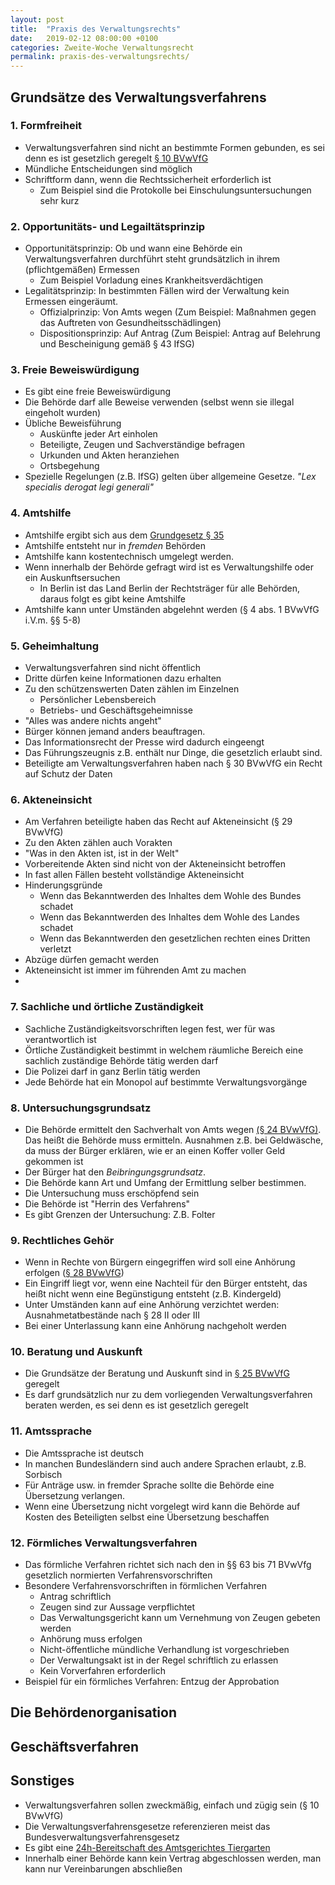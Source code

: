 ```yaml
---
layout: post
title:  "Praxis des Verwaltungsrechts"
date:   2019-02-12 08:00:00 +0100
categories: Zweite-Woche Verwaltungsrecht
permalink: praxis-des-verwaltungsrechts/
---
```


## Grundsätze des Verwaltungsverfahrens

### 1. Formfreiheit
* Verwaltungsverfahren sind nicht an bestimmte Formen gebunden, es sei denn es ist gesetzlich geregelt [§ 10 BVwVfG](https://www.gesetze-im-internet.de/vwvfg/__10.html)
* Mündliche Entscheidungen sind möglich
* Schriftform dann, wenn die Rechtssicherheit erforderlich ist
  * Zum Beispiel sind die Protokolle bei Einschulungsuntersuchungen sehr kurz

### 2. Opportunitäts- und Legailtätsprinzip
* Opportunitätsprinzip: Ob und wann eine Behörde ein Verwaltungsverfahren durchführt steht grundsätzlich in ihrem (pflichtgemäßen) Ermessen
  * Zum Beispiel Vorladung eines Krankheitsverdächtigen
* Legalitätsprinzip: In bestimmten Fällen wird der Verwaltung kein Ermessen eingeräumt.
  - Offizialprinzip: Von Amts wegen (Zum Beispiel: Maßnahmen gegen das Auftreten von Gesundheitsschädlingen)
  - Dispositionsprinzip: Auf Antrag (Zum Beispiel: Antrag auf Belehrung und Bescheinigung gemäß § 43 IfSG)

### 3. Freie Beweiswürdigung
* Es gibt eine freie Beweiswürdigung
* Die Behörde darf alle Beweise verwenden (selbst wenn sie illegal eingeholt wurden)
* Übliche Beweisführung
  * Auskünfte jeder Art einholen
  * Beteiligte, Zeugen und Sachverständige befragen
  * Urkunden und Akten heranziehen
  * Ortsbegehung
* Spezielle Regelungen (z.B. IfSG) gelten über allgemeine Gesetze. _"Lex specialis derogat legi generali"_

### 4. Amtshilfe
* Amtshilfe ergibt sich aus dem [Grundgesetz § 35](https://www.gesetze-im-internet.de/gg/art_35.html)
* Amtshilfe entsteht nur in _fremden_ Behörden
* Amtshilfe kann kostentechnisch umgelegt werden.
* Wenn innerhalb der Behörde gefragt wird ist es Verwaltungshilfe oder ein Auskunftsersuchen
  * In Berlin ist das Land Berlin der Rechtsträger für alle Behörden, daraus folgt es gibt keine Amtshilfe
* Amtshilfe kann unter Umständen abgelehnt werden (§ 4 abs. 1 BVwVfG i.V.m. §§ 5-8)

### 5. Geheimhaltung
* Verwaltungsverfahren sind nicht öffentlich
* Dritte dürfen keine Informationen dazu erhalten
* Zu den schützenswerten Daten zählen im Einzelnen
  * Persönlicher Lebensbereich
  * Betriebs- und Geschäftsgeheimnisse
* "Alles was andere nichts angeht"
* Bürger können jemand anders beauftragen.
* Das Informationsrecht der Presse wird dadurch eingeengt
* Das Führungszeugnis z.B. enthält nur Dinge, die gesetzlich erlaubt sind.
* Beteiligte am Verwaltungsverfahren haben nach § 30 BVwVfG ein Recht auf Schutz der Daten

### 6. Akteneinsicht
* Am Verfahren beteiligte haben das Recht auf Akteneinsicht (§ 29 BVwVfG)
* Zu den Akten zählen auch Vorakten
* "Was in den Akten ist, ist in der Welt"
* Vorbereitende Akten sind nicht von der Akteneinsicht betroffen
* In fast allen Fällen besteht vollständige Akteneinsicht
* Hinderungsgründe
  * Wenn das Bekanntwerden des Inhaltes dem Wohle des Bundes schadet
  * Wenn das Bekanntwerden des Inhaltes dem Wohle des Landes schadet
  * Wenn das Bekanntwerden den gesetzlichen rechten eines Dritten verletzt
* Abzüge dürfen gemacht werden
* Akteneinsicht ist immer im führenden Amt zu machen
*

### 7. Sachliche und örtliche Zuständigkeit
* Sachliche Zuständigkeitsvorschriften legen fest, wer für was verantwortlich ist
* Örtliche Zuständigkeit bestimmt in welchem räumliche Bereich eine sachlich zuständige Behörde tätig werden darf
* Die Polizei darf in ganz Berlin tätig werden
* Jede Behörde hat ein Monopol auf bestimmte Verwaltungsvorgänge

### 8. Untersuchungsgrundsatz
* Die Behörde ermittelt den Sachverhalt von Amts wegen [(§ 24 BVwVfG)](https://www.gesetze-im-internet.de/vwvfg/__24.html). Das heißt die Behörde muss ermitteln. Ausnahmen z.B. bei Geldwäsche, da muss der Bürger erklären, wie er an einen Koffer voller Geld gekommen ist
* Der Bürger hat den _Beibringungsgrundsatz_.
* Die Behörde kann Art und Umfang der Ermittlung selber bestimmen.
* Die Untersuchung muss erschöpfend sein
* Die Behörde ist "Herrin des Verfahrens"
* Es gibt Grenzen der Untersuchung: Z.B. Folter

### 9. Rechtliches Gehör
* Wenn in Rechte von Bürgern eingegriffen wird soll eine Anhörung erfolgen ([§ 28 BVwVfG](https://www.gesetze-im-internet.de/vwvfg/__28.html))
* Ein Eingriff liegt vor, wenn eine Nachteil für den Bürger entsteht, das heißt nicht wenn eine Begünstigung entsteht (z.B. Kindergeld)
* Unter Umständen kann auf eine Anhörung verzichtet werden: Ausnahmetatbestände nach § 28 II oder III
* Bei einer Unterlassung kann eine Anhörung nachgeholt werden

### 10. Beratung und Auskunft
* Die Grundsätze der Beratung und Auskunft sind in [§ 25 BVwVfG](https://www.gesetze-im-internet.de/vwvfg/__25.html) geregelt
* Es darf grundsätzlich nur zu dem vorliegenden Verwaltungsverfahren beraten werden, es sei denn es ist gesetzlich geregelt

### 11. Amtssprache
* Die Amtssprache ist deutsch
* In manchen Bundesländern sind auch andere Sprachen erlaubt, z.B. Sorbisch
* Für Anträge usw. in fremder Sprache sollte die Behörde eine Übersetzung verlangen.
* Wenn eine Übersetzung nicht vorgelegt wird kann die Behörde auf Kosten des Beteiligten selbst eine Übersetzung beschaffen

### 12. Förmliches Verwaltungsverfahren
* Das förmliche Verfahren richtet sich nach den in §§ 63 bis 71 BVwVfg gesetzlich normierten Verfahrensvorschriften
* Besondere Verfahrensvorschriften in förmlichen Verfahren
  * Antrag schriftlich
  * Zeugen sind zur Aussage verpflichtet
  * Das Verwaltungsgericht kann um Vernehmung von Zeugen gebeten werden
  * Anhörung muss erfolgen
  * Nicht-öffentliche mündliche Verhandlung ist vorgeschrieben
  * Der Verwaltungsakt ist in der Regel schriftlich zu erlassen
  * Kein Vorverfahren erforderlich
* Beispiel für ein förmliches Verfahren: Entzug der Approbation


## Die Behördenorganisation

## Geschäftsverfahren


## Sonstiges
* Verwaltungsverfahren sollen zweckmäßig, einfach und zügig sein (§ 10 BVwVfG)
* Die Verwaltungsverfahrensgesetze referenzieren meist das Bundesverwaltungsverfahrensgesetz
* Es gibt eine  [24h-Bereitschaft des Amtsgerichtes Tiergarten](https://www.berlin.de/gerichte/amtsgericht-tiergarten/das-gericht/zustaendigkeiten/bereitschaftsgericht/)
* Innerhalb einer Behörde kann kein Vertrag abgeschlossen werden, man kann nur Vereinbarungen abschließen
